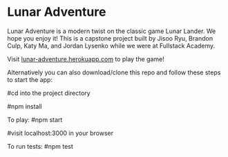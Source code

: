 # Lunar Adventure

Lunar Adventure is a modern twist on the classic game Lunar Lander. We hope you enjoy it! This is a capstone project built by Jisoo Ryu, Brandon Culp, Katy Ma, and Jordan Lysenko while we were at Fullstack Academy.

Visit [lunar-adventure.herokuapp.com](http://lunar-adventure.herokuapp.com) to play the game!

Alternatively you can also download/clone this repo and follow these steps to start the app:

#cd into the project directory

#npm install

To play:
#npm start

#visit localhost:3000 in your browser

To run tests:
#npm test
